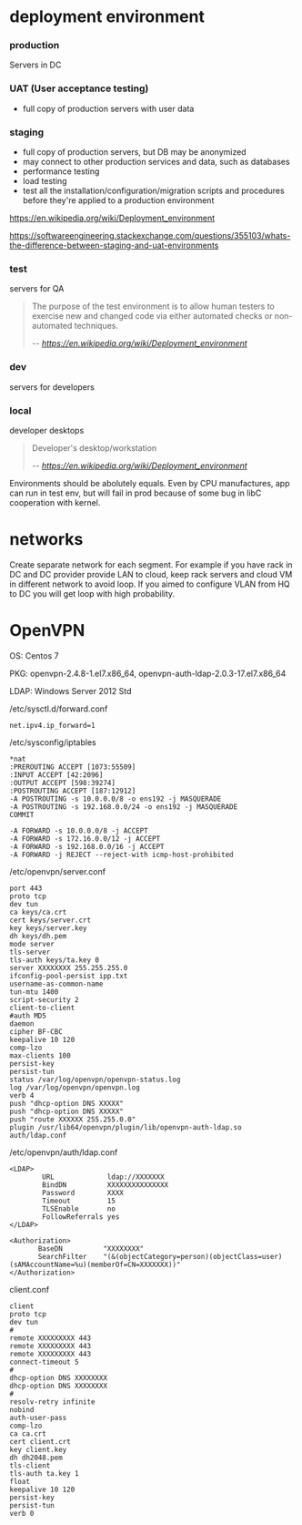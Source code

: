 # deployment environment

### production
Servers in DC

### UAT (User acceptance testing)
- full copy of production servers with user data

### staging
- full copy of production servers, but DB may be anonymized
- may connect to other production services and data, such as databases
- performance testing
- load testing
- test all the installation/configuration/migration scripts and procedures before they're applied to a production environment

https://en.wikipedia.org/wiki/Deployment_environment

https://softwareengineering.stackexchange.com/questions/355103/whats-the-difference-between-staging-and-uat-environments

### test 
servers for QA
> The purpose of the test environment is to allow human testers to exercise new and changed code via either automated checks or non-automated techniques.
>
> -- <cite>https://en.wikipedia.org/wiki/Deployment_environment</cite>

### dev
servers for developers

### local
developer desktops
> Developer's desktop/workstation
>
> -- <cite>https://en.wikipedia.org/wiki/Deployment_environment</cite>

Environments should be abolutely equals. Even by CPU manufactures, app can run in test env, but will fail in prod because of some bug in libC cooperation with kernel. 

# networks

Create separate network for each segment. For example if you have rack in DC and DC provider provide LAN to cloud, keep rack servers and cloud VM in different network to avoid loop. If you aimed to configure VLAN from HQ to DC you will get loop with high probability.

# OpenVPN
OS: Centos 7

PKG: openvpn-2.4.8-1.el7.x86_64, openvpn-auth-ldap-2.0.3-17.el7.x86_64

LDAP: Windows Server 2012 Std

/etc/sysctl.d/forward.conf
```
net.ipv4.ip_forward=1
```

/etc/sysconfig/iptables
```
*nat
:PREROUTING ACCEPT [1073:55509]
:INPUT ACCEPT [42:2096]
:OUTPUT ACCEPT [598:39274]
:POSTROUTING ACCEPT [187:12912]
-A POSTROUTING -s 10.0.0.0/8 -o ens192 -j MASQUERADE
-A POSTROUTING -s 192.168.0.0/24 -o ens192 -j MASQUERADE
COMMIT
```
```
-A FORWARD -s 10.0.0.0/8 -j ACCEPT
-A FORWARD -s 172.16.0.0/12 -j ACCEPT
-A FORWARD -s 192.168.0.0/16 -j ACCEPT
-A FORWARD -j REJECT --reject-with icmp-host-prohibited
```

/etc/openvpn/server.conf
```
port 443
proto tcp
dev tun
ca keys/ca.crt
cert keys/server.crt
key keys/server.key
dh keys/dh.pem
mode server
tls-server
tls-auth keys/ta.key 0
server XXXXXXXX 255.255.255.0
ifconfig-pool-persist ipp.txt
username-as-common-name
tun-mtu 1400
script-security 2
client-to-client
#auth MD5
daemon
cipher BF-CBC
keepalive 10 120
comp-lzo
max-clients 100
persist-key
persist-tun
status /var/log/openvpn/openvpn-status.log
log /var/log/openvpn/openvpn.log
verb 4
push "dhcp-option DNS XXXXX"
push "dhcp-option DNS XXXXX"
push "route XXXXXX 255.255.0.0"
plugin /usr/lib64/openvpn/plugin/lib/openvpn-auth-ldap.so auth/ldap.conf
```
/etc/openvpn/auth/ldap.conf
```
<LDAP>
        URL             ldap://XXXXXXX
        BindDN          XXXXXXXXXXXXXXX
        Password        XXXX
        Timeout         15
        TLSEnable       no
        FollowReferrals yes
</LDAP>

<Authorization>
       BaseDN          "XXXXXXXX"
       SearchFilter    "(&(objectCategory=person)(objectClass=user)(sAMAccountName=%u)(memberOf=CN=XXXXXXX))"
</Authorization>
```

client.conf
```
client
proto tcp
dev tun
#
remote XXXXXXXXX 443
remote XXXXXXXXX 443
remote XXXXXXXXX 443
connect-timeout 5
#
dhcp-option DNS XXXXXXXX
dhcp-option DNS XXXXXXXX
#
resolv-retry infinite
nobind
auth-user-pass
comp-lzo
ca ca.crt
cert client.crt
key client.key
dh dh2048.pem
tls-client
tls-auth ta.key 1
float
keepalive 10 120
persist-key
persist-tun
verb 0
```
